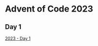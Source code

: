 # Advent of Code 2023

## Day 1

[2023 - Day 1](https://adventofcode.com/2023/day/1 "Advent of Code 2023 Day 1")

